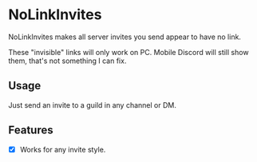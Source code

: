 # NoLinkInvites

NoLinkInvites makes all server invites you send appear to have no link.

These "invisible" links will only work on PC. Mobile Discord will still show them, that's not something I can fix.

## Usage

Just send an invite to a guild in any channel or DM.

## Features

- [x] Works for any invite style.